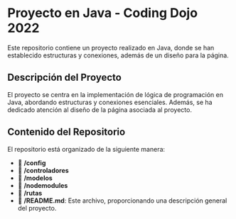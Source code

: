 # Proyecto en Java - Coding Dojo 2022

Este repositorio contiene un proyecto realizado en Java, donde se han establecido estructuras y conexiones, además de un diseño para la página.

## Descripción del Proyecto

El proyecto se centra en la implementación de lógica de programación en Java, abordando estructuras y conexiones esenciales. Además, se ha dedicado atención al diseño de la página asociada al proyecto.

## Contenido del Repositorio

El repositorio está organizado de la siguiente manera:

- 📁 **/config**
- 📁 **/controladores**
- 📁 **/modelos**
- 📁 **/nodemodules**
- 📁 **/rutas**
- 📄 **/README.md**: Este archivo, proporcionando una descripción general del proyecto.
